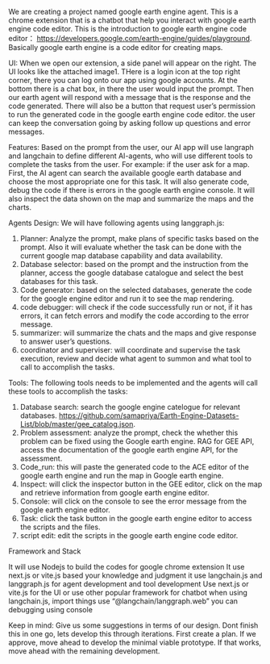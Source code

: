 We are creating a project named google earth engine agent. This is a chrome extension that is a chatbot that help you interact with google earth engine code editor. This is the introduction to google earth engine code editor： https://developers.google.com/earth-engine/guides/playground. Basically google earth engine is a code editor for creating maps. 

UI: 
When we open our extension, a side panel will appear on the right. The UI looks like the attached image1. THere is a login icon at the top right corner, there you can log onto our app using google accounts. At the bottom there is a chat box, in there the user would input the prompt. Then our earth agent will respond with a message that is the response and the code generated. There will also be a button that request user’s permission to run the generated code in the google earth engine code editor. the user can keep the conversation going by asking follow up questions and error messages.


Features:
Based on the prompt from the user, our AI app will use langraph and langchain to define different AI-agents, who will use different tools to complete the tasks from the user. For example: if the user ask for a map. First, the AI agent can search the available google earth database and choose the most appropriate one for this task. It will also generate code, debug the code if there is errors in the google earth engine console. It will also inspect the data shown on the map and summarize the maps and the charts.

Agents Design: 
We will have following agents using langgraph.js:
1. Planner: Analyze the prompt, make plans of specific tasks based on the prompt. Also it will evaluate whether the task can be done with the current google map database capability and data availability.
2. Database selector: based on the prompt and the instruction from the planner, access the google database catalogue and select the best databases for this task.
3. Code generator: based on the selected databases, generate the code for the google engine editor and run it to see the map rendering.
4. code debugger: will check if the code successfully run or not, if it has errors, it can fetch errors and modify the code according to the error message.
5. summarizer: will summarize the chats and the maps and give response to answer user’s questions.
6. coordinator and superviser: will coordinate and supervise the task execution, review and decide what agent to summon and what tool to call to accomplish the tasks.

Tools:
The following tools needs to be implemented and the agents will call these tools to accomplish the tasks:
1. Database search: search the google engine catelogue for relevant databases. https://github.com/samapriya/Earth-Engine-Datasets-List/blob/master/gee_catalog.json. 
2. Problem assessment: analyze the prompt, check the whether this problem can be fixed using the Google earth engine. RAG for GEE API, access the documentation of the google earth engine API, for the assessment.
3. Code_run: this will paste the generated code to the ACE editor of the google earth engine and run the map in Google earth engine.
4. Inspect: will click the inspector button in the GEE editor, click on the map and retrieve information from google earth engine editor.
5. Console: will click on the console to see the error message from the google earth engine editor.
6. Task: click the task button in the google earth engine editor to access the scripts and the files.
7. script edit: edit the scripts in the google earth engine code editor.


Framework and Stack

It will use Nodejs to build the codes for google chrome extension
It use next.js or vite.js based your knowledge and judgment 
it use langchain.js and langgraph.js for agent development and tool development
Use next.js or vite.js  for the UI or use other popular framework for chatbot
when using langchain.js, import things use “@langchain/langgraph.web”
you can debugging using console 

Keep in mind:
Give us some suggestions in terms of our design. Dont finish this in one go, lets develop this through iterations. First create a plan. If we approve, move ahead to develop the minimal viable prototype. If that works, move ahead with the remaining development. 
